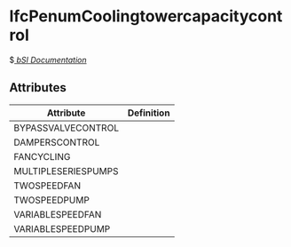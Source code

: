 IfcPenumCoolingtowercapacitycontrol
===================================
$[ _bSI
Documentation_](https://standards.buildingsmart.org/IFC/DEV/IFC4_2/FINAL/HTML/schema//pset/penum_coolingtowercapacitycontrol.htm)


Attributes
----------
| Attribute           | Definition   |
|---------------------|--------------|
| BYPASSVALVECONTROL  |              |
| DAMPERSCONTROL      |              |
| FANCYCLING          |              |
| MULTIPLESERIESPUMPS |              |
| TWOSPEEDFAN         |              |
| TWOSPEEDPUMP        |              |
| VARIABLESPEEDFAN    |              |
| VARIABLESPEEDPUMP   |              |
